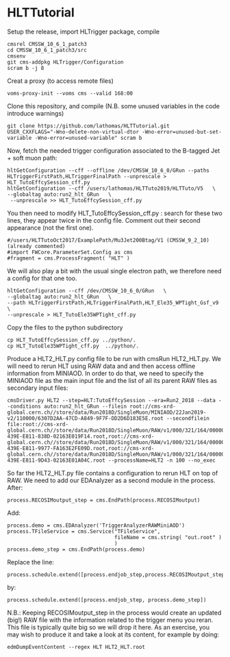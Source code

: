 # HLTTutorial

Setup the release, import HLTrigger package, compile
```
cmsrel CMSSW_10_6_1_patch3 
cd CMSSW_10_6_1_patch3/src
cmsenv
git cms-addpkg HLTrigger/Configuration
scram b -j 8
```
Creat a proxy (to access remote files) 

```
voms-proxy-init --voms cms --valid 168:00 
```

Clone this repository, and compile (N.B. some unused variables in the code introduce warnings)

```
git clone https://github.com/lathomas/HLTTutorial.git
USER_CXXFLAGS="-Wno-delete-non-virtual-dtor -Wno-error=unused-but-set-variable -Wno-error=unused-variable" scram b
```
Now, fetch the needed trigger configuration associated to the B-tagged Jet + soft muon path: 

```
hltGetConfiguration --cff --offline /dev/CMSSW_10_6_0/GRun --paths HLTriggerFirstPath,HLTriggerFinalPath --unprescale > HLT_TutoEffcySession_cff.py
hltGetConfiguration --cff /users/lathomas/HLTTuto2019/HLTTuto/V5   \
--globaltag auto:run2_hlt_GRun   \
 --unprescale >> HLT_TutoEffcySession_cff.py
 ```
 You then need to modify HLT_TutoEffcySession_cff.py : search for these two lines, they appear twice in the config file. Comment out their second appearance (not the first one). 
 ```
#/users/HLTTutoOct2017/ExamplePath/Mu3Jet200Btag/V1 (CMSSW_9_2_10)   (already commented)                                                                                                                                       
#import FWCore.ParameterSet.Config as cms                                                                                                                                                                   
#fragment = cms.ProcessFragment( "HLT" )  
 ```
 
 We will also play a bit with the usual single electron path, we therefore need a config for that one too. 
```
hltGetConfiguration --cff /dev/CMSSW_10_6_0/GRun   \
--globaltag auto:run2_hlt_GRun   \
--path HLTriggerFirstPath,HLTriggerFinalPath,HLT_Ele35_WPTight_Gsf_v9 \
--unprescale > HLT_TutoEle35WPTight_cff.py
```
  
Copy the files to the python subdirectory
```
cp HLT_TutoEffcySession_cff.py ../python/.
cp HLT_TutoEle35WPTight_cff.py  ../python/.
```

 Produce a HLT2_HLT.py config file to be run with cmsRun HLT2_HLT.py. We will need to rerun HLT using RAW data and and then access offline information from MINIAOD. In order to do that, we need to specify the MINIAOD file as the main input file and the list of all its parent RAW files as secondary input files: 
```
cmsDriver.py HLT2 --step=HLT:TutoEffcySession --era=Run2_2018 --data --conditions auto:run2_hlt_GRun --filein root://cms-xrd-global.cern.ch//store/data/Run2018D/SingleMuon/MINIAOD/22Jan2019-v2/110000/6307D2AA-47CD-A849-9F7F-DD2D6D183E5E.root --secondfilein file:root://cms-xrd-global.cern.ch//store/data/Run2018D/SingleMuon/RAW/v1/000/321/164/00000/BAF0A515-439E-E811-838D-02163E019F14.root,root://cms-xrd-global.cern.ch//store/data/Run2018D/SingleMuon/RAW/v1/000/321/164/00000/407FB415-439E-E811-9977-FA163E2FE09D.root,root://cms-xrd-global.cern.ch//store/data/Run2018D/SingleMuon/RAW/v1/000/321/164/00000/00833922-439E-E811-9D43-02163E01A04C.root --processName=HLT2 -n 100 --no_exec 
```


So far the HLT2_HLT.py file contains a configuration to rerun HLT on top of RAW. 
We need to add our EDAnalyzer as a second module in the process. After: 
```
process.RECOSIMoutput_step = cms.EndPath(process.RECOSIMoutput)
```
Add: 
```
process.demo = cms.EDAnalyzer('TriggerAnalyzerRAWMiniAOD')
process.TFileService = cms.Service("TFileService",
                                   fileName = cms.string( "out.root" )
                                   )
process.demo_step = cms.EndPath(process.demo)
```
Replace the line:
```
process.schedule.extend([process.endjob_step,process.RECOSIMoutput_step])
```
by:
```
process.schedule.extend([process.endjob_step, process.demo_step])
```
N.B.: Keeping RECOSIMoutput_step in the process would create an updated (big!) RAW file 
with the information related to the trigger menu you reran. 
This file is typically quite big so we will drop it here. As an exercise, you may wish to produce 
it and take a look at its content, for example by doing: 
```
edmDumpEventContent --regex HLT HLT2_HLT.root
```



